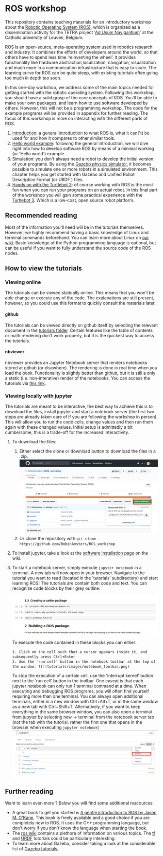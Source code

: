 # ROS workshop

This repository contains teaching materials for an introductory workshop about the [Robotic Operating System (ROS)](http://www.ros.org/), which is organized as a dissemination activity for the TETRA project '[Ad Usum Navigantium](http://adusumnavigantium.groept.be/)' at the Catholic university of Leuven, Belgium.

ROS is an open-source, meta-operating system used in robotics research and industry. It combines the efforts of developers around the world, so that others have to spend less time ’reinventing the wheel’. It provides functionality like hardware abstraction,localization, navigation, visualization and much more in a communication infrastructure that is easy to scale. The learning curve for ROS can be quite steep, with existing tutorials often going too much in depth too soon. 

In this one-day workshop, we address some of the main topics needed for getting started with the robotic operating system. Following this workshop, you should have a solid grasp of the core concepts of ROS. You'll be able to make your own packages, and learn how to use software developed by others. However, this will not be a programming workshop. The code for the example programs will be provided in appendix for further reading. The focus of this workshop is more on interacting with the different parts of ROS.

1. [Introduction](http://nbviewer.jupyter.org/github/robinamsters/ROS_workshop/blob/master/tutorials/0_What_is_ROS.ipynb): a general introduction to what ROS is, what it can('t) be used for and how it compares to other similar tools.
2. [Hello world example](http://nbviewer.jupyter.org/github/robinamsters/ROS_workshop/blob/master/tutorials/1_Hello_ROS.ipynb): following the general introduction, we will dive right into how to develop software ROS by means of a  minimal working (or 'Hello world') example.
3. Simulation: you don't always need a robot to develop the initial version of your programs. By using the [Gazebo physics simulator](http://gazebosim.org/), it becomes possible to simulate one or more robots in a simulated environment. This chapter helps you get started with Gazebo and Unified Robot Description Format (or URDF ) files.
4. [Hands on with the Turtlebot 3](http://nbviewer.jupyter.org/github/robinamsters/ROS_workshop/blob/master/tutorials/3_Hands_on_with_TB3.ipynb): of course working with ROS is the most fun when you can run your programs on an actual robot. In this final part of the workshop you will gain some practical experience with the [Turtlebot 3](https://www.turtlebot.com/). Which is a low-cost, open source robot platform.

## Recommended reading

Most of the information you'll need will be in the tutorials themselves. However, we highly recommend having a basic knowledge of Linux and terminal commands beforehand. You can learn more about Linux on [our wiki](https://github.com/RobinAmsters/ROS_workshop/wiki/Linux-basics). Basic knowledge of the Python programming language is optional, but can be useful if you want to fully understand the source code of the ROS nodes.

## How to view the tutorials

### Viewing online

The tutorials can be viewed statically online. This means that you won't be able change or execute any of the code. The explanations are still present, however, so you could use this format to quickly consult the materials later.

#### github

The tutorials can be viewed directly on github itself by selecting the relevant document in the [tutorials folder](https://github.com/RobinAmsters/ROS_workshop/tree/master/tutorials). Certain features like the table of contents or math rendering don't work properly, but it is the quickest way to access the tutorials.

#### nbviewer

nbviewer provides an Jupyter Notebook server that renders notebooks stored at github (or elsewhere). The rendering is done in real time when you load the book. Functionality is slightly better than github, but it is still a only a static (i.e. non-interative) render of the notebooks. You can access the tutorials via [this link](https://nbviewer.jupyter.org/github/RobinAmsters/ROS_workshop/tree/master/tutorials/).

### Viewing locally with jupyter 

The tutorials are meant to be interactive, the best way to achieve this is to download the files, install jupyter and start a notebook server (the first two steps are already taken care of if you are following the workshop in person). This will allow you to run the code cells, change values and then run them again with these changed values. Initial setup is admittedly a bit cumbersome, this is a trade-off for the increased interactivity.

1. To download the files:
   1. Either select the clone or download button to download the files in a .zip. ![](tutorials/images/download_files.png)
   2. Or clone the repository with  `git clone https://github.com/RobinAmsters/ROS_workshop`

2. To install jupyter, take a look at the [software installation page](https://github.com/RobinAmsters/ROS_workshop/wiki/Software-installation) on the wiki.

3. To start a notebook server, simply execute `jupyter notebook` in a terminal. A new tab will now open in your browser. Navigate to the tutorial you want to read (located in the 'tutorials' subdirectory) and start learning ROS! The tutorials are contain both code and text. You can recognize code blocks by their grey outline:

   ![](tutorials/images/notebook_example.jpg)

   To execute the code contained in these blocks you can either:

       1. Click on the cell such that a cursor appears inside it, and subsequently press Ctrl+Enter
       2. Use the 'run cell' button in the notebook toolbar at the top of the window: ![](tutorials/images/notebook_toolbar.png)

   To stop the execution of a certain cell, use the 'interrupt kernel' button next to the 'run cell' button in the toolbar. One caveat is that each jupyter notebook can only run 1 terminal command at a time. When executing and debugging ROS programs, you will often find yourself requiring more than one terminal. You can always open additional terminals, either in a new window with Ctrl+Alt+T, or in the same window as a new tab with Ctrl+Shift+T. Alternatively, if you want to keep everything in the same browser window, you can also open a terminal from jupyter by selecting new -> terminal from the notebook server tab (not the tab with the tutorial, rather the first one that opens in the browser when executing `jupyter notebook`) ![](tutorials/images/jupyter_terminal.png)

## Further reading

Want to learn even more ? Below you will find some additional rescources:

- A great book to get you started is [A gentle introduction to ROS by Jason M. O'Kane](https://www.cse.sc.edu/~jokane/agitr/). This book is freely available and a good choice if you are completely new to ROS. It uses the C++ programming language, but don't worry if you don't know the language when starting the book. 
- The [ros wiki](http://wiki.ros.org/) contains a plethora of information on various topics. The [tf](http://wiki.ros.org/tf/Tutorials) and [URDF](http://wiki.ros.org/urdf/Tutorials) tutorials could be particularly interesting. 
- To learn more about Gazebo, consider taking a look at the considerable list of [Gazebo tutorials.](http://gazebosim.org/tutorials)
